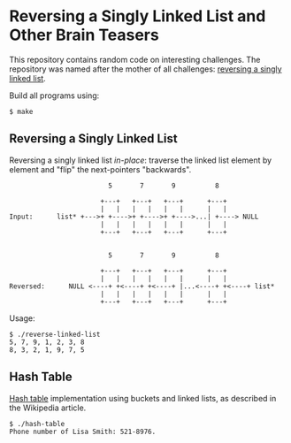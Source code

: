 Reversing a Singly Linked List and Other Brain Teasers
======================================================

This repository contains random code on interesting challenges. The repository was named
after the mother of all challenges: [reversing a singly linked list].

Build all programs using:

```
$ make
```

Reversing a Singly Linked List
------------------------------

Reversing a singly linked list *in-place*: traverse the linked list element by element
and "flip" the next-pointers "backwards".

```
                         5       7       9          8

                       +---+   +---+   +---+      +---+
                       |   |   |   |   |   |      |   |
Input:      list* +--->+ +---->+ +---->+ +---->...| +----> NULL
                       |   |   |   |   |   |      |   |
                       +---+   +---+   +---+      +---+


                         5       7       9          8

                       +---+   +---+   +---+      +---+
                       |   |   |   |   |   |      |   |
Reversed:      NULL <----+ +<----+ +<----+ |...<----+ +<----+ list*
                       |   |   |   |   |   |      |   |
                       +---+   +---+   +---+      +---+
```

Usage:

```
$ ./reverse-linked-list
5, 7, 9, 1, 2, 3, 8
8, 3, 2, 1, 9, 7, 5
```

Hash Table
----------

[Hash table] implementation using buckets and linked lists, as described in the Wikipedia article.

```
$ ./hash-table
Phone number of Lisa Smith: 521-8976.
```

[reversing a singly linked list]: https://rethinkdb.com/blog/will-the-real-programmers-please-stand-up/
[Hash table]: https://en.wikipedia.org/wiki/Hash_table
